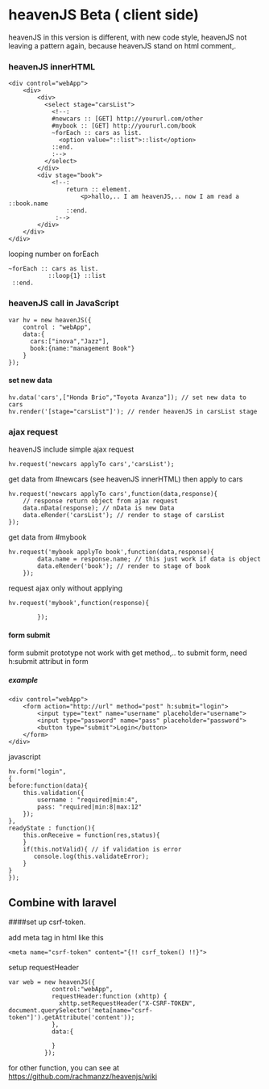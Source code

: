 # heavenJS Beta ( client side)
heavenJS in this version is different, with new code style, heavenJS not leaving a pattern again, because heavenJS stand on html comment,.
 
### heavenJS innerHTML
    <div control="webApp">
        <div>
            <div>
              <select stage="carsList">
                <!--:
                #newcars :: [GET] http://yoururl.com/other
                #mybook :: [GET] http://yoururl.com/book
                ~forEach :: cars as list.
                  <option value="::list">::list</option>
                ::end.
                :-->
              </select>
            </div>
            <div stage="book">
                <!--:
                    return :: element.
                        <p>hallo,.. I am heavenJS,.. now I am read a ::book.name
                    ::end.
                 :-->
            </div>
        </div>
    </div>
    
looping number on forEach
    
    ~forEach :: cars as list.
               ::loop{1} ::list
     ::end.
                    

### heavenJS call in JavaScript

    var hv = new heavenJS({
        control : "webApp",
        data:{
          cars:["inova","Jazz"],
          book:{name:"management Book"}
        }
    });
    
#### set new data
    
    hv.data('cars',["Honda Brio","Toyota Avanza"]); // set new data to cars
    hv.render('[stage="carsList"]'); // render heavenJS in carsList stage
    
    
### ajax request
heavenJS include simple ajax request

    hv.request('newcars applyTo cars','carsList');

get data from #newcars (see heavenJS innerHTML) then apply to cars

    hv.request('newcars applyTo cars',function(data,response){
        // response return object from ajax request
        data.nData(response); // nData is new Data
        data.eRender('carsList'); // render to stage of carsList
    });
    
get data from #mybook
    
    hv.request('mybook applyTo book',function(data,response){
            data.name = response.name; // this just work if data is object
            data.eRender('book'); // render to stage of book
        });
        
request ajax only without applying

    hv.request('mybook',function(response){
                
            });
                
#### form submit
form submit prototype not work with get method,..
to submit form, need h:submit attribut in form

##### example

    <div control="webApp">
        <form action="http://url" method="post" h:submit="login">
            <input type="text" name="username" placeholder="username">
            <input type="password" name="pass" placeholder="password">
            <button type="submit">Login</button>
        </form>
    </div>
    
javascript
    
    hv.form("login",
    {
    before:function(data){
        this.validation({
            username : "required|min:4",
            pass: "required|min:8|max:12"
        });
    },
    readyState : function(){
        this.onReceive = function(res,status){
        }
        if(this.notValid){ // if validation is error
           console.log(this.validateError);
        }
    }
    });
    
## Combine with laravel
####set up csrf-token. 

add meta tag in html like this

    <meta name="csrf-token" content="{!! csrf_token() !!}">
    
setup requestHeader
    
    var web = new heavenJS({
                control:"webApp",
                requestHeader:function (xhttp) {
                  xhttp.setRequestHeader("X-CSRF-TOKEN", document.querySelector('meta[name="csrf-token"]').getAttribute('content'));
                },
                data:{
                  
                }
              });
    

for other function, you can see at https://github.com/rachmanzz/heavenjs/wiki
